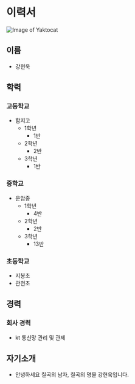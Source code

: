 # 이력서
![Image of Yaktocat](https://pds.joins.com/news/component/htmlphoto_mmdata/201905/21/htm_2019052120113753057.jpg)
## 이름
- 강현욱

## 학력
### 고등학교
- 함지고
  - 1학년
    - 1반
  - 2학년
    - 2반
  - 3학년
    - 1반
### 중학교
- 운암중
  - 1학년
    - 4반
  - 2학년
    - 2반
  - 3학년
    - 13반
### 초등학교
- 지봉초
- 관천초

## 경력
### 회사 경력
- kt 통신망 관리 및 관제


## 자기소개
- 안녕하세요 칠곡의 남자, 칠곡의 명물 강현욱입니다.
